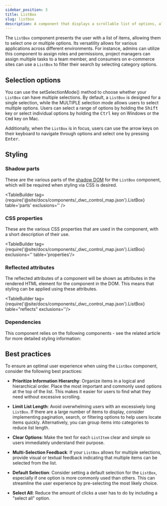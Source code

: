 ```yaml
---
sidebar_position: 3
title: ListBox
slug: listbox
description: A component that displays a scrollable list of options, allowing users to select one or more items from the list.
---
```


<DocChip chip='shadow' />
<DocChip chip='name' label="dwc-listbox" />
<JavadocLink type="foundation" location="com/webforj/component/list/ListBox" top='true'/>

<ParentLink parent="list" />

The `ListBox` component presents the user with a list of items, allowing them to select one or multiple options. Its versatility allows for various applications across different environments. For instance, admins can utilize this component to assign roles and permissions, project managers can assign multiple tasks to a team member, and consumers on e-commerce sites can use a `ListBox` to filter their search by selecting category options.

## Selection options

You can use the <JavadocLink type="foundation" location="com/webforj/component/list/ListBox" code='true' suffix='#setSelectionMode(com.webforj.component.list.MultipleSelectableList.SelectionMode)'>setSelectionMode()</JavadocLink> method to choose whether your `ListBox` can have multiple selections. By default, a `ListBox` is designed for a single selection, while the <JavadocLink type="foundation" location="com/webforj/component/list/MultipleSelectableList.SelectionMode" code='true' suffix='#MULTIPLE'>MULTIPLE</JavadocLink> selection mode allows users to select multiple options. Users can select a range of options by holding the <kbd>Shift</kbd> key or select individual options by holding the <kbd>Ctrl</kbd> key on Windows or the <kbd>Cmd</kbd> key on Mac.

Additionally, when the `ListBox` is in focus, users can use the arrow keys on their keyboard to navigate through options and select one by pressing <kbd>Enter</kbd>.

<ComponentDemo 
path='https://demo.webforj.com/webapp/controlsamples/listboxmultipleselection?' 
javaE='https://raw.githubusercontent.com/webforj/webforj-docs-samples/refs/heads/main/src/main/java/com/webforj/samples/views/lists/listbox/ListboxMultipleSelectionView.java'
javaC='https://raw.githubusercontent.com/webforj/ControlSamples/main/src/main/code_snippets/listbox/MultipleSelection.txt'
height = '250px'
/>

## Styling

### Shadow parts

These are the various parts of the [shadow DOM](../../glossary#shadow-dom) for the `ListBox` component, which will be required when styling via CSS is desired.

<TableBuilder tag={require('@site/docs/components/_dwc_control_map.json').ListBox} table='parts' exclusions='' />

### CSS properties

These are the various CSS properties that are used in the component, with a short description of their use.

<TableBuilder tag={require('@site/docs/components/_dwc_control_map.json').ListBox} exclusions='' table='properties'/>

### Reflected attributes

The reflected attributes of a component will be shown as attributes in the rendered HTML element for the component in the DOM. This means that styling can be applied using these attributes.

<TableBuilder tag={require('@site/docs/components/_dwc_control_map.json').ListBox} table="reflects" exclusions=''/>

### Dependencies

This component relies on the following components - see the related article for more detailed styling information:

<TableBuilder tag='dwc-listbox' table="dependencies"/>

## Best practices 

To ensure an optimal user experience when using the `ListBox` component, consider the following best practices:

- **Prioritize Information Hierarchy**: Organize items in a logical and hierarchical order. Place the most important and commonly used options at the top of the list. This makes it easier for users to find what they need without excessive scrolling.

- **Limit List Length**: Avoid overwhelming users with an excessively long `ListBox`. If there are a large number of items to display, consider implementing pagination, search, or filtering options to help users locate items quickly. Alternatively, you can group items into categories to reduce list length.

- **Clear Options**: Make the text for each `ListItem` clear and simple so users immediately understand their purpose.

- **Multi-Selection Feedback**: If your `ListBox` allows for multiple selections, provide visual or textual feedback indicating that multiple items can be selected from the list.

- **Default Selection**: Consider setting a default selection for the `ListBox`, especially if one option is more commonly used than others. This can streamline the user experience by pre-selecting the most likely choice.

- **Select All**: Reduce the amount of clicks a user has to do by including a "select all" option.